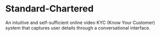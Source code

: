 # Standard-Chartered
An intuitive and self-sufficient online video KYC (Know Your Customer) system that captures user details through a conversational interface.
